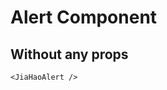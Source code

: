 <script setup lang="ts">
import {JiaHaoAlert} from 'jiahao-vue'
</script>

# Alert Component

## Without any props

<JiaHaoAlert/>

```vue
<JiaHaoAlert />
```
